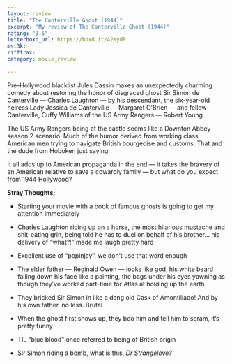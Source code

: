 ```yaml
---
layout: review
title: "The Canterville Ghost (1944)"
excerpt: "My review of The Canterville Ghost (1944)"
rating: "3.5"
letterboxd_url: https://boxd.it/42KydP
mst3k: 
rifftrax: 
category: movie_review

---
```


Pre-Hollywood blacklist Jules Dassin makes an unexpectedly charming comedy about restoring the honor of disgraced ghost Sir Simon de Canterville — Charles Laughton — by his descendant, the six-year-old heiress Lady Jessica de Canterville — Margaret O’Brien — and fellow Canterville, Cuffy Williams of the US Army Rangers — Robert Young

The US Army Rangers being at the castle seems like a Downton Abbey season 2 scenario. Much of the humor derived from working class American men trying to navigate British bourgeoise and customs. That and the dude from Hoboken just saying 

It all adds up to American propaganda in the end — it takes the bravery of an American relative to save a cowardly family — but what do you expect from 1944 Hollywood?

<b>Stray Thoughts;</b>
* Starting your movie with a book of famous ghosts is going to get my attention immediately

* Charles Laughton riding up on a horse, the most hilarious mustache and shit-eating grin, being told he has to duel on behalf of his brother… his delivery of “what?!” made me laugh pretty hard

* Excellent use of “popinjay”, we don’t use that word enough

* The elder father — Reginald Owen — looks like god, his white beard falling down his face like a painting, the bags under his eyes yawning as though they’ve worked part-time for Atlas at holding up the earth

* They bricked Sir Simon in like a dang old Cask of Amontillado! And by his own father, no less. Brutal

* When the ghost first shows up, they boo him and tell him to scram, it’s pretty funny

* TIL “blue blood” once referred to being of British origin

* Sir Simon riding a bomb, what is this, <i>Dr Strangelove?

</i>
